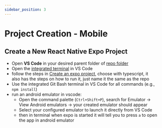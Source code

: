 ```yaml
---
sidebar_position: 3
---
```


# Project Creation - Mobile

## Create a New React Native Expo Project

- Open **VS Code** in your desired parent folder of [repo folder](./project-creation-common#clone-the-repository-in-vs-code-using-git-bash)
- Open the [integrated terminal](../configurations#vscode-configurations) in VS Code
- follow the steps in [Create an expo project](https://docs.expo.dev/get-started/create-a-project/), choose with typescript, it also has the steps on how to run it, just name it the same as the repo
- Use the integrated Git Bash terminal in VS Code for all commands (e.g., `npm install`)
- run an android emulator in vscode:
  - Open the command palette (`Ctrl+Shift+P`), search for Emulator → View Android emulators → your created emulator should appear
  - Select your configured emulator to launch it directly from VS Code
  - then in terminal when expo is started it will tell you to press `a` to open the app in android emulator
